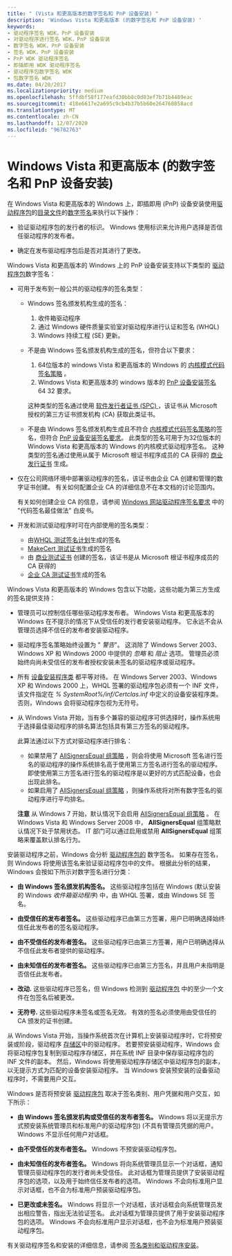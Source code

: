 ```yaml
---
title: " (Vista 和更高版本的数字签名和 PnP 设备安装) "
description: 'Windows Vista 和更高版本 (的数字签名和 PnP 设备安装) '
keywords:
- 驱动程序签名 WDK，PnP 设备安装
- 对驱动程序进行签名 WDK，PnP 设备安装
- 数字签名 WDK，PnP 设备安装
- 签名 WDK，PnP 设备安装
- PnP WDK 驱动程序签名
- 即插即用 WDK 驱动程序签名
- 驱动程序包数字签名 WDK
- 包数字签名 WDK
ms.date: 04/20/2017
ms.localizationpriority: medium
ms.openlocfilehash: 5ffdbf58f177eafd30bb8c0d03ef7b71b4489eac
ms.sourcegitcommit: 418e6617e2a695c9cb4b37b5b60e264760858acd
ms.translationtype: MT
ms.contentlocale: zh-CN
ms.lasthandoff: 12/07/2020
ms.locfileid: "96782763"
---
```

# <a name="digital-signatures-and-pnp-device-installation-windows-vista-and-later"></a>Windows Vista 和更高版本 (的数字签名和 PnP 设备安装) 


在 Windows Vista 和更高版本的 Windows 上，即插即用 (PnP) 设备安装使用[驱动程序包](driver-packages.md)的[目录文件](catalog-files.md)的[数字签名](digital-signatures.md)来执行以下操作：

-   验证驱动程序包的发行者的标识。 Windows 使用标识来允许用户选择是否信任驱动程序的发布者。

-   确定在发布驱动程序包后是否对其进行了更改。

Windows Vista 和更高版本的 Windows 上的 PnP 设备安装支持以下类型的 [驱动程序包](driver-packages.md)数字签名：

-   可用于发布到一般公共的驱动程序的签名类型：
    -   Windows 签名颁发机构生成的签名：
        1.  收件箱驱动程序
        2.  通过 Windows 硬件质量实验室对驱动程序进行认证和签名 (WHQL) 
        3.  Windows 持续工程 (SE) 更新。
    -   不是由 Windows 签名颁发机构生成的签名，但符合以下要求：

        1.  64位版本的 windows Vista 和更高版本的 Windows 的 [内核模式代码签名策略](kernel-mode-code-signing-policy--windows-vista-and-later-.md) 。
        2.  Windows Vista 和更高版本的 windows 版本的 [PnP 设备安装签名](pnp-device-installation-signing-requirements--windows-vista-and-later-.md) 64 32 要求。

        这种类型的签名通过使用 [软件发行者证书 (SPC) ](software-publisher-certificate.md) ，该证书从 Microsoft 授权的第三方证书颁发机构 (CA) 获取此类证书。

    -   不是由 Windows 签名颁发机构生成且不符合 [内核模式代码签名策略](kernel-mode-code-signing-policy--windows-vista-and-later-.md)的签名，但符合 [PnP 设备安装签名要求](pnp-device-installation-signing-requirements--windows-vista-and-later-.md)。 此类型的签名可用于为32位版本的 Windows Vista 和更高版本的 Windows 的内核模式驱动程序签名。 这种类型的签名通过使用从属于 Microsoft 根证书程序成员的 CA 获得的 [商业发行证书](commercial-release-certificate.md) 生成。

-   仅在公司网络环境中部署驱动程序的签名，该证书由企业 CA 创建和管理的数字证书创建。 有关如何配置企业 CA 的详细信息不在本文档的讨论范围内。

    有关如何创建企业 CA 的信息，请参阅 [Windows 网站驱动程序签名要求](https://go.microsoft.com/fwlink/p/?linkid=14507) 中的 "代码签名最佳做法" 白皮书。

-   开发和测试驱动程序时可在内部使用的签名类型：
    -   由[WHQL 测试签名计划](whql-test-signature-program.md)生成的签名
    -   [MakeCert 测试证书](makecert-test-certificate.md)生成的签名
    -   由 [商业测试证书](commercial-test-certificate.md) 创建的签名，该证书是从 Microsoft 根证书程序成员的 CA 获得的
    -   [企业 CA 测试证书](enterprise-ca-test-certificate.md)生成的签名

Windows Vista 和更高版本的 Windows 包含以下功能，这些功能为第三方生成的签名提供支持：

-   管理员可以控制信任哪些驱动程序发布者。 Windows Vista 和更高版本的 Windows 在不提示的情况下从受信任的发行者安装驱动程序。 它永远不会从管理员选择不信任的发布者安装驱动程序。

-   驱动程序签名策略始终设置为 " *警告*"。 这消除了 Windows Server 2003、Windows XP 和 Windows 2000 中提供的 *忽略* 和 *阻止* 选项。 管理员必须始终向尚未受信任的发布者授权安装未签名的驱动程序或驱动程序。

-   所有 [设备安装程序类](./overview-of-device-setup-classes.md) 都平等对待。 在 Windows Server 2003、Windows XP 和 Windows 2000 上，WHQL 签署的驱动程序包必须有一个 INF 文件，该文件指定在 *% SystemRoot%/inf/Certclas.inf* 中定义的设备安装程序类。 否则，Windows 会将驱动程序包视为无符号。

-   从 Windows Vista 开始，当有多个兼容的驱动程序可供选择时，操作系统用于选择最佳驱动程序的排名算法包括具有第三方签名的驱动程序。

    此算法通过以下方式对驱动程序进行排名：

    -   如果禁用了 [AllSignersEqual 组策略](./allsigningequal-group-policy.md) ，则会将使用 Microsoft 签名进行签名的驱动程序的操作系统排名高于使用第三方签名进行签名的驱动程序。 即使使用第三方签名进行签名的驱动程序是以更好的方式匹配设备，也会出现此排名。
    -   如果启用了 [AllSignersEqual 组策略](./allsigningequal-group-policy.md) ，则操作系统将对所有数字签名的驱动程序进行平均排名。

    **注意**  从 Windows 7 开始，默认情况下会启用 [AllSignersEqual 组策略](./allsigningequal-group-policy.md) 。 在 Windows Vista 和 Windows Server 2008 中， **AllSignersEqual** 组策略默认情况下处于禁用状态。 IT 部门可以通过启用或禁用 **AllSignersEqual** 组策略来覆盖默认排名行为。

     

安装驱动程序之前，Windows 会分析 [驱动程序包的](driver-packages.md) 数字签名。 如果存在签名，则 Windows 将使用该签名来验证驱动程序包中的文件。 根据此分析的结果，Windows 会按如下所示对数字签名进行分类：

-   **由 Windows 签名颁发机构签名。** 这些驱动程序包括在 Windows (默认安装的 Windows *收件箱驱动程序*) 中，由 WHQL 签署，或由 Windows SE 签名。

-   **由受信任的发布者签名。** 这些驱动程序已由第三方签署，用户已明确选择始终信任此发布者的签名驱动程序。

-   **由不受信任的发布者签名。** 这些驱动程序已由第三方签署，用户已明确选择从不信任此发布者提供的驱动程序。

-   **由未知信任的发布者签名。** 这些驱动程序已由第三方签名，并且用户未指明是否信任此发布者。

-   **改动.** 这些驱动程序已签名，但 Windows 检测到 [驱动程序包](driver-packages.md) 中的至少一个文件在包签名后被更改。

-   **无符号.** 这些驱动程序未签名或签名无效。 有效的签名必须使用由受信任的 CA 颁发的证书创建。

从 Windows Vista 开始，当操作系统首次在计算机上安装驱动程序时，它将预安装或阶段，驱动程序 [存储区](driver-store.md)中的驱动程序。 若要预安装驱动程序，Windows 会将驱动程序包复制到驱动程序存储区，并在系统 INF 目录中保存驱动程序包的 INF 文件的副本。 然后，Windows 将使用驱动程序存储区中驱动程序包的副本，以无提示方式为匹配的设备安装驱动程序。 当 Windows 安装预安装的设备驱动程序时，不需要用户交互。

Windows 是否将预安装 [驱动程序包](driver-packages.md) 取决于签名类别、用户凭据和用户交互，如下所示：

-   **由 Windows 签名颁发机构或受信任的发布者签名。** Windows 将以无提示方式预安装系统管理员和标准用户的驱动程序包)  (不具有管理员凭据的用户。 Windows 不显示任何用户对话框。

-   **由不受信任的发布者签名。** Windows 不预安装驱动程序包。

-   **由未知信任的发布者签名。** Windows 将向系统管理员显示一个对话框，通知管理员驱动程序包的发行者尚未受信任。 此对话框为管理员提供了安装驱动程序包的选项，以及用于始终信任发布者的选项。 Windows 不会向标准用户显示对话框，也不会为标准用户预装驱动程序包。

-   **已更改或未签名。** Windows 将显示一个对话框，该对话框会向系统管理员发出相应警告，指出无法验证签名。 此对话框为管理员提供了用于安装驱动程序包的选项。 Windows 不会向标准用户显示对话框，也不会为标准用户预装驱动程序包。

有关驱动程序签名和安装的详细信息，请参阅 [签名类别和驱动程序安装](signature-categories-and-driver-installation.md)。

 

